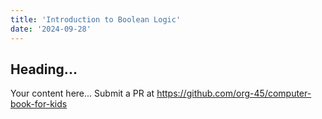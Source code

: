 ```yaml
---
title: 'Introduction to Boolean Logic'
date: '2024-09-28'
---
```


## Heading...
Your content here...
Submit a PR at https://github.com/org-45/computer-book-for-kids
